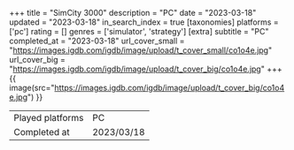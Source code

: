 +++
title = "SimCity 3000"
description = "PC"
date = "2023-03-18"
updated = "2023-03-18"
in_search_index = true
[taxonomies]
platforms = ['pc']
rating = []
genres = ['simulator', 'strategy']
[extra]
subtitle = "PC"
completed_at = "2023-03-18"
url_cover_small = "https://images.igdb.com/igdb/image/upload/t_cover_small/co1o4e.jpg"
url_cover_big = "https://images.igdb.com/igdb/image/upload/t_cover_big/co1o4e.jpg"
+++
{{ image(src="https://images.igdb.com/igdb/image/upload/t_cover_big/co1o4e.jpg") }}

|              |            |
| ------------ | ---------- |
| Played platforms    | PC |
| Completed at | 2023/03/18 |

